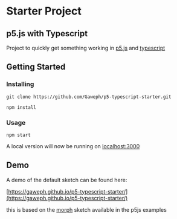 # Starter Project 
## p5.js with Typescript
Project to quickly get something working in [p5.js](https://p5js.org/) and [typescript](https://www.typescriptlang.org/)

## Getting Started

### Installing

```
git clone https://github.com/Gaweph/p5-typescript-starter.git
```
```
npm install
```

### Usage

```
npm start
```
A local version will now be running on [localhost:3000](http://localhost:3000)

## Demo

A demo of the default sketch can be found here:

[https://gaweph.github.io/p5-typescript-starter/](https://gaweph.github.io/p5-typescript-starter/)

this is based on the [morph](https://processing.org/examples/morph.html) sketch available in the p5js examples
